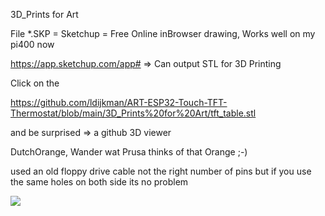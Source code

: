3D_Prints for Art

File *.SKP = Sketchup = Free Online inBrowser drawing, Works well on my pi400 now

https://app.sketchup.com/app#   => Can output STL for 3D Printing

Click on the

https://github.com/ldijkman/ART-ESP32-Touch-TFT-Thermostat/blob/main/3D_Prints%20for%20Art/tft_table.stl

and be surprised => a github 3D viewer


DutchOrange, Wander wat Prusa thinks of that Orange ;-)

used an old floppy drive cable not the right number of pins 
but if you use the same holes on both side its no problem

<img src="https://github.com/ldijkman/ART-ESP32-Touch-TFT-Thermostat/blob/main/3D_Prints%20for%20Art/tft_table.jpg">


